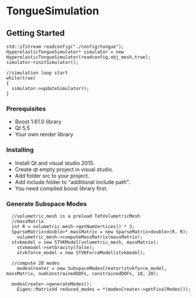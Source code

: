 # TongueSimulation
## Getting Started
```
std::ifstream readconfig("./config/tongue");
HyperelasticTongueSimulator* simulator = new HyperelasticTongueSimulator(readconfig,obj_mesh,true);
simulator->initSimulator();

//simulation loop start
while(true)
{
  simulator->updateSimulator(); 
}
```

### Prerequisites
* Boost 1.61.0 library 
* Qt 5.5
* Your own render library

### Installing
* Install Qt and visual studio 2015.
* Create qt empty project in visual studio.
* Add folder src to your project.
* Add include folder to "additional include path".
* You need compiled boost library first.



### Generate Subspace Modes
```
  //volumetric_mesh is a preload TetVolumetricMesh
  //massMatrix
  int R = volumetric_mesh->getNumVertices() * 3;
  SparseMatrix<double>* massMatrix = new SparseMatrix<double>(R, R);
	volumetric_mesh->computeMassMatrix(massMatrix);
  stvkmodel = new STVKModel(volumetric_mesh, massMatrix);
	stvkmodel->setGravity(false);
	stvkforce_model = new STVKForceModel(stvkmodel);

  //compute 20 modes
	modesCreater = new SubspaceModesCreator(stvkforce_model, massMatrix, numConstrainedDOFs, constrainedDOFs, 10, 20);
  
  modesCreater->generateModes();
	Eigen::MatrixXd reduced_modes = *(modesCreater->getFinalModes());
  
```


